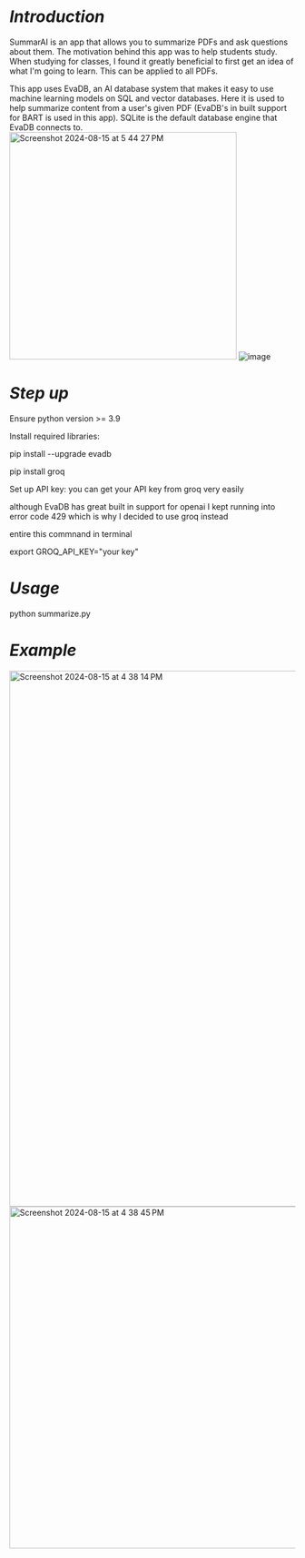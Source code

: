 # *Introduction*
SummarAI is an app that allows you to summarize PDFs and ask questions about them. The motivation behind this app was to help students study. When studying for classes,
I found it greatly beneficial to first get an idea of what I'm going to learn. This can be applied to all PDFs. 

This app uses EvaDB, an AI database system that makes it easy to use machine learning models on SQL and vector databases. Here it is used to help summarize content 
from a user's given PDF (EvaDB's in built support for BART is used in this app). SQLite is the default database engine that EvaDB connects to. 
<img width="400" alt="Screenshot 2024-08-15 at 5 44 27 PM" src="https://github.com/user-attachments/assets/57baf3de-2513-4bbe-8acd-943af0592239">
[
](https://www.google.com/url?sa=i&url=https%3A%2F%2Fwww.linkedin.com%2Fpulse%2Fcreate-database-sqlite-short-introduction-sherif-sakr&psig=AOvVaw1MYmKuqSr1Ol5uzOMnDR9O&ust=1723844713223000&source=images&cd=vfe&opi=89978449&ved=0CBQQjRxqFwoTCODbpJD894cDFQAAAAAdAAAAABAE)![image](https://github.com/user-attachments/assets/46fba8bb-8299-48dd-b143-845c1d1c66dc)

# *Step up*
Ensure python version >= 3.9

Install required libraries: 

pip install --upgrade evadb

pip install groq

Set up API key: 
you can get your API key from groq very easily 

although EvaDB has great built in support for openai I kept running into error code 429 which is why I decided to use groq instead 

entire this commnand in terminal 

export GROQ_API_KEY="your key"

# *Usage*

python summarize.py 

# *Example*
<img width="942" alt="Screenshot 2024-08-15 at 4 38 14 PM" src="https://github.com/user-attachments/assets/22395c0e-36e5-4e97-acd9-123d383a9456">
<img width="601" alt="Screenshot 2024-08-15 at 4 38 45 PM" src="https://github.com/user-attachments/assets/57062694-33e1-4a5f-9f36-54abdf2c00c6">













